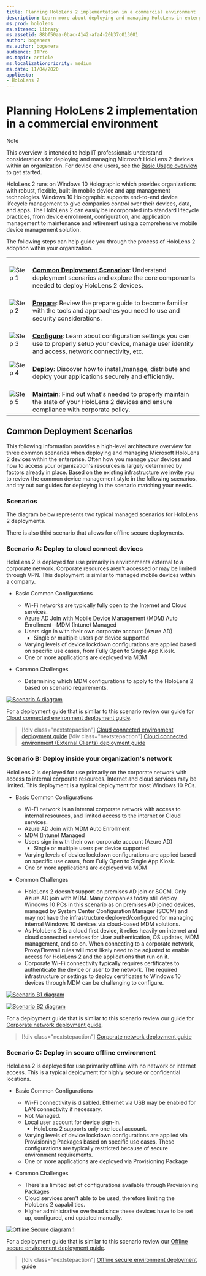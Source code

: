 ```yaml
---
title: Planning HoloLens 2 implementation in a commercial environment
description: Learn more about deploying and managing HoloLens in enterprise environments, including infrastructure, azure active directory, and mobile device management.
ms.prod: hololens
ms.sitesec: library
ms.assetid: 88bf50aa-0bac-4142-afa4-20b37c013001
author: bogenera
ms.author: bogenera
audience: ITPro
ms.topic: article
ms.localizationpriority: medium
ms.date: 11/04/2020
appliesto:
- HoloLens 2
---
```


# Planning HoloLens 2 implementation in a commercial environment

> [!NOTE]
> This overview is intended to help IT professionals understand considerations for deploying and managing Microsoft HoloLens 2 devices within an organization. For device end users, see the [Basic Usage overview](hololens2-setup.md) to get started.

HoloLens 2 runs on Windows 10 Holographic which provides organizations with robust, flexible, built-in mobile device and app management technologies. Windows 10 Holographic supports end-to-end device lifecycle management to give companies control over their devices, data, and apps. The HoloLens 2 can easily be incorporated into standard lifecycle practices, from device enrollment, configuration, and application management to maintenance and retirement using a comprehensive mobile device management solution.

The following steps can help guide you through the process of HoloLens 2 adoption within your organization.

| | |
|--|--|
| ![Step 1](images/1green.png)| <br/> **[Common Deployment Scenarios](#common-deployment-scenarios)**: Understand deployment scenarios and explore the core components needed to deploy HoloLens 2 devices. |
| ![Step 2](images/2green.png)| <br/> **[Prepare](#prepare)**: Review the prepare guide to become familiar with the tools and approaches you need to use and security considerations. |
| ![Step 3](images/3green.png) | <br/> **[Configure](#configure)**: Learn about configuration settings you can use to properly setup your device, manage user identity and access, network connectivity, etc. |
| ![Step 4](images/4green.png) | <br/> **[Deploy](#deploy)**: Discover how to install/manage, distribute and deploy your applications securely and efficiently. |
| ![Step 5](images/5green.png) | <br/> **[Maintain](#maintain)**: Find out what's needed to properly maintain the state of your HoloLens 2 devices and ensure compliance with corporate policy. |

## Common Deployment Scenarios

This following information provides a high-level architecture overview for three common scenarios when deploying and managing Microsoft HoloLens 2 devices within the enterprise. Often how you manage your devices and how to access your organization's resources is largely determined by factors already in place. Based on the existing infrastructure we invite you to review the common device management style in the following scenarios, and try out our guides for deploying in the scenario matching your needs.

### Scenarios

The diagram below represents two typical managed scenarios for HoloLens 2 deployments.


There is also third scenario that allows for offline secure deployments.

### Scenario A: Deploy to cloud connect devices

HoloLens 2 is deployed for use primarily in environments external to a corporate network. Corporate resources aren't accessed or may be limited through VPN. This  deployment is similar to managed mobile devices within a company.
 * Basic Common Configurations
   * Wi-Fi networks are typically fully open to the Internet and Cloud services.
   * Azure AD Join with Mobile Device Management (MDM) Auto Enrollment--MDM (Intune) Managed
   * Users sign in with their own corporate account (Azure AD)
     * Single or multiple users per device supported
   * Varying levels of device lockdown configurations are applied based on specific use cases, from Fully Open to Single App Kiosk.
   * One or more applications are deployed via MDM

* Common Challenges
   * Determining which MDM configurations to apply to the HoloLens 2 based on scenario requirements.

[ ![Scenario A diagram](images/deployment-guides-revised-scenario-a.png) ](images/deployment-guides-revised-scenario-a.png#lightbox)

For a deployment guide that is similar to this scenario review our guide for [Cloud connected environment deployment guide](hololens2-cloud-connected-overview.md).

> [!div class="nextstepaction"]
> [Cloud connected environment deployment guide](hololens2-cloud-connected-overview.md)
> [!div class="nextstepaction"]
> [Cloud connected environment (External Clients) deployment guide](hololens2-deployment-guide.md)

### Scenario B: Deploy inside your organization's network

HoloLens 2 is deployed for use primarily on the corporate network with access to internal corporate resources. Internet and cloud services may be limited. This deployment is a typical deployment for most Windows 10 PCs.

 * Basic Common Configurations
   * Wi-Fi network is an internal corporate network with access to internal resources, and limited access to the internet or Cloud services.
   * Azure AD Join with MDM Auto Enrollment
   * MDM (Intune) Managed
   * Users sign in with their own corporate account (Azure AD)
     * Single or multiple users per device supported
   * Varying levels of device lockdown configurations are applied based on specific use cases, from Fully Open to Single App Kiosk.
   * One or more applications are deployed via MDM

 * Common Challenges
   * HoloLens 2 doesn't support on premises AD join or SCCM. Only Azure AD join with MDM. Many companies today still deploy Windows 10 PCs in this scenario as on premises AD joined devices, managed by System Center Configuration Manager (SCCM) and may not have the infrastructure deployed/configured for managing internal Windows 10 devices via cloud-based MDM solutions.
   * As HoloLens 2 is a cloud first device, it relies heavily on internet and cloud connected services for User authentication, OS updates, MDM management, and so on. When connecting to a corporate network, Proxy/Firewall rules will most likely need to be adjusted to enable access for HoloLens 2 and the applications that run on it.
   * Corporate Wi-Fi connectivity typically requires certificates to authenticate the device or user to the network. The required infrastructure or settings to deploy certificates to Windows 10 devices through MDM can be challenging to configure.

[ ![Scenario B1 diagram](images/deployment-guides-revised-scenario-b-01-1.png) ](images/deployment-guides-revised-scenario-b-01-1.png#lightbox)

[ ![Scenario B2 diagram](images/deployment-guides-revised-scenario-b-02-1.png) ](images/deployment-guides-revised-scenario-b-02-1.png#lightbox)

For a deployment guide that is similar to this scenario review our guide for [Corporate network deployment guide](hololens2-corp-connected-overview.md).

> [!div class="nextstepaction"]
> [Corporate network deployment guide](hololens2-corp-connected-overview.md)

### Scenario C: Deploy in secure offline environment

HoloLens 2 is deployed for use primarily offline with no network or internet access. This is a typical deployment for highly secure or confidential locations.
 * Basic Common Configurations
   * Wi-Fi connectivity is disabled. Ethernet via USB may be enabled for LAN connectivity if necessary.
   * Not Managed.
   * Local user account for device sign-in.
     * HoloLens 2 supports only one local account.
   * Varying levels of device lockdown configurations are applied via Provisioning Packages based on specific use cases. These configurations are typically restricted because of secure environment requirements.
   * One or more applications are deployed via Provisioning Package

 * Common Challenges
   * There's a limited set of configurations available through Provisioning Packages
   * Cloud services aren't able to be used, therefore limiting the HoloLens 2 capabilities.
   * Higher administrative overhead since these devices have to be set up, configured, and updated manually.

[ ![Offline Secure diagram 1](images/deployment-guides-revised-scenario-c-01.png) ](images/deployment-guides-revised-scenario-c-01.png#lightbox)

For a deployment guide that is similar to this scenario review our [Offline secure environment deployment guide](hololens-common-scenarios-offline-secure.md).

> [!div class="nextstepaction"]
> [Offline secure environment deployment guide](hololens-common-scenarios-offline-secure.md)



